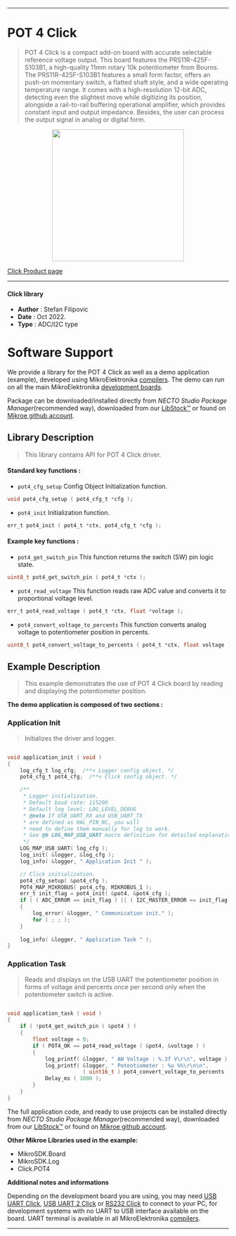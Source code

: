 
---
# POT 4 Click

> POT 4 Click is a compact add-on board with accurate selectable reference voltage output. This board features the PRS11R-425F-S103B1, a high-quality 11mm rotary 10k potentiometer from Bourns. The PRS11R-425F-S103B1 features a small form factor, offers an push-on momentary switch, a flatted shaft style, and a wide operating temperature range. It comes with a high-resolution 12-bit ADC, detecting even the slightest move while digitizing its position, alongside a rail-to-rail buffering operational amplifier, which provides constant input and output impedance. Besides, the user can process the output signal in analog or digital form.

<p align="center">
  <img src="https://download.mikroe.com/images/click_for_ide/pot4_click.png" height=300px>
</p>

[Click Product page](https://www.mikroe.com/pot-4-click)

---


#### Click library

- **Author**        : Stefan Filipovic
- **Date**          : Oct 2022.
- **Type**          : ADC/I2C type


# Software Support

We provide a library for the POT 4 Click
as well as a demo application (example), developed using MikroElektronika
[compilers](https://www.mikroe.com/necto-studio).
The demo can run on all the main MikroElektronika [development boards](https://www.mikroe.com/development-boards).

Package can be downloaded/installed directly from *NECTO Studio Package Manager*(recommended way), downloaded from our [LibStock&trade;](https://libstock.mikroe.com) or found on [Mikroe github account](https://github.com/MikroElektronika/mikrosdk_click_v2/tree/master/clicks).

## Library Description

> This library contains API for POT 4 Click driver.

#### Standard key functions :

- `pot4_cfg_setup` Config Object Initialization function.
```c
void pot4_cfg_setup ( pot4_cfg_t *cfg );
```

- `pot4_init` Initialization function.
```c
err_t pot4_init ( pot4_t *ctx, pot4_cfg_t *cfg );
```

#### Example key functions :

- `pot4_get_switch_pin` This function returns the switch (SW) pin logic state.
```c
uint8_t pot4_get_switch_pin ( pot4_t *ctx );
```

- `pot4_read_voltage` This function reads raw ADC value and converts it to proportional voltage level.
```c
err_t pot4_read_voltage ( pot4_t *ctx, float *voltage );
```

- `pot4_convert_voltage_to_percents` This function converts analog voltage to potentiometer position in percents.
```c
uint8_t pot4_convert_voltage_to_percents ( pot4_t *ctx, float voltage );
```

## Example Description

> This example demonstrates the use of POT 4 Click board by reading and displaying the potentiometer position.

**The demo application is composed of two sections :**

### Application Init

> Initializes the driver and logger.

```c

void application_init ( void )
{
    log_cfg_t log_cfg;  /**< Logger config object. */
    pot4_cfg_t pot4_cfg;  /**< Click config object. */

    /** 
     * Logger initialization.
     * Default baud rate: 115200
     * Default log level: LOG_LEVEL_DEBUG
     * @note If USB_UART_RX and USB_UART_TX 
     * are defined as HAL_PIN_NC, you will 
     * need to define them manually for log to work. 
     * See @b LOG_MAP_USB_UART macro definition for detailed explanation.
     */
    LOG_MAP_USB_UART( log_cfg );
    log_init( &logger, &log_cfg );
    log_info( &logger, " Application Init " );

    // Click initialization.
    pot4_cfg_setup( &pot4_cfg );
    POT4_MAP_MIKROBUS( pot4_cfg, MIKROBUS_1 );
    err_t init_flag = pot4_init( &pot4, &pot4_cfg );
    if ( ( ADC_ERROR == init_flag ) || ( I2C_MASTER_ERROR == init_flag ) )
    {
        log_error( &logger, " Communication init." );
        for ( ; ; );
    }
    
    log_info( &logger, " Application Task " );
}

```

### Application Task

> Reads and displays on the USB UART the potentiometer position in forms of voltage and percents once per second only when the potentiometer switch is active.

```c

void application_task ( void )
{
    if ( !pot4_get_switch_pin ( &pot4 ) )
    {
        float voltage = 0;
        if ( POT4_OK == pot4_read_voltage ( &pot4, &voltage ) ) 
        {
            log_printf( &logger, " AN Voltage : %.3f V\r\n", voltage );
            log_printf( &logger, " Potentiometer : %u %%\r\n\n", 
                        ( uint16_t ) pot4_convert_voltage_to_percents ( &pot4, voltage ) );
            Delay_ms ( 1000 );
        }
    }
}

```

The full application code, and ready to use projects can be installed directly from *NECTO Studio Package Manager*(recommended way), downloaded from our [LibStock&trade;](https://libstock.mikroe.com) or found on [Mikroe github account](https://github.com/MikroElektronika/mikrosdk_click_v2/tree/master/clicks).

**Other Mikroe Libraries used in the example:**

- MikroSDK.Board
- MikroSDK.Log
- Click.POT4

**Additional notes and informations**

Depending on the development board you are using, you may need
[USB UART Click](https://www.mikroe.com/usb-uart-click),
[USB UART 2 Click](https://www.mikroe.com/usb-uart-2-click) or
[RS232 Click](https://www.mikroe.com/rs232-click) to connect to your PC, for
development systems with no UART to USB interface available on the board. UART
terminal is available in all MikroElektronika
[compilers](https://shop.mikroe.com/compilers).

---
